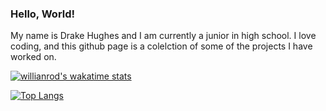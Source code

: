 ### Hello, World!

My name is Drake Hughes and I am currently a junior in high school. I love coding, and this github page is a colelction of some of the projects I have worked on.

[![willianrod's wakatime stats](https://github-readme-stats.vercel.app/api/wakatime?username=DrakeH5)](https://github.com/anuraghazra/github-readme-stats)

[![Top Langs](https://github-readme-stats.vercel.app/api/top-langs/?username=DrakeH5&layout=compact)](https://github.com/anuraghazra/github-readme-stats)

<!--
**DrakeH5/DrakeH5** is a ✨ _special_ ✨ repository because its `README.md` (this file) appears on your GitHub profile.

Here are some ideas to get you started:

- 🔭 I’m currently working on ...
- 🌱 I’m currently learning ...
- 👯 I’m looking to collaborate on ...
- 🤔 I’m looking for help with ...
- 💬 Ask me about ...
- 📫 How to reach me: ...
- 😄 Pronouns: ...
- ⚡ Fun fact: ...
-->
